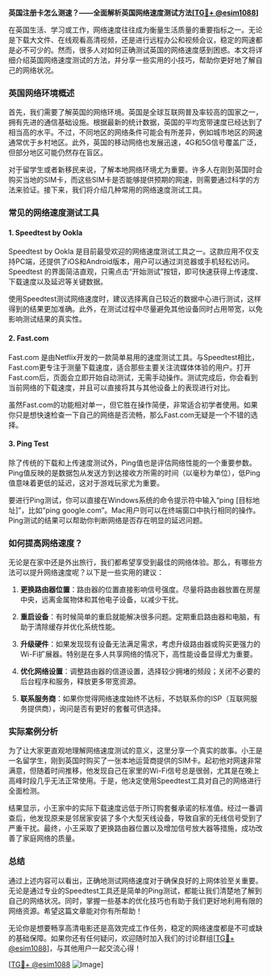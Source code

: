**英国注册卡怎么测速？——全面解析英国网络速度测试方法[[TG💪+ @esim1088](https://t.me/s/esim1088)]**

在英国生活、学习或工作，网络速度往往成为衡量生活质量的重要指标之一。无论是下载大文件、在线观看高清视频，还是进行远程办公和视频会议，稳定的网速都是必不可少的。然而，很多人对如何正确测试英国的网络速度感到困惑。本文将详细介绍英国网络速度测试的方法，并分享一些实用的小技巧，帮助你更好地了解自己的网络状况。

### 英国网络环境概述

首先，我们需要了解英国的网络环境。英国是全球互联网普及率较高的国家之一，拥有先进的通信基础设施。根据最新的统计数据，英国的平均宽带速度已经达到了相当高的水平。不过，不同地区的网络条件可能会有所差异，例如城市地区的网速通常优于乡村地区。此外，英国的移动网络也发展迅速，4G和5G信号覆盖广泛，但部分地区可能仍然存在盲区。

对于留学生或者新移民来说，了解本地网络环境尤为重要。许多人在刚到英国时会购买当地的SIM卡，而这些SIM卡是否能够提供预期的网速，则需要通过科学的方法来验证。接下来，我们将介绍几种常用的网络速度测试工具。

### 常见的网络速度测试工具

#### 1. Speedtest by Ookla

Speedtest by Ookla 是目前最受欢迎的网络速度测试工具之一。这款应用不仅支持PC端，还提供了iOS和Android版本，用户可以通过浏览器或手机轻松访问。Speedtest 的界面简洁直观，只需点击“开始测试”按钮，即可快速获得上传速度、下载速度以及延迟等关键数据。

使用Speedtest测试网络速度时，建议选择离自己较近的数据中心进行测试，这样得到的结果更加准确。此外，在测试过程中尽量避免其他设备同时占用带宽，以免影响测试结果的真实性。

#### 2. Fast.com

Fast.com 是由Netflix开发的一款简单易用的速度测试工具。与Speedtest相比，Fast.com更专注于测量下载速度，适合那些主要关注流媒体体验的用户。打开Fast.com后，页面会立即开始自动测试，无需手动操作。测试完成后，你会看到当前网络的下载速度，并且可以直接将其与其他设备上的表现进行对比。

虽然Fast.com的功能相对单一，但它胜在操作简便，非常适合初学者使用。如果你只是想快速检查一下自己的网络是否流畅，那么Fast.com无疑是一个不错的选择。

#### 3. Ping Test

除了传统的下载和上传速度测试外，Ping值也是评估网络性能的一个重要参数。Ping值反映的是数据包从发送方到达接收方所需的时间（以毫秒为单位），低Ping值意味着更低的延迟，这对于游戏玩家尤为重要。

要进行Ping测试，你可以直接在Windows系统的命令提示符中输入“ping [目标地址]”，比如“ping google.com”。Mac用户则可以在终端窗口中执行相同的操作。Ping测试的结果可以帮助你判断网络是否存在明显的延迟问题。

### 如何提高网络速度？

无论是在家中还是外出旅行，我们都希望享受到最佳的网络体验。那么，有哪些方法可以提升网络速度呢？以下是一些实用的建议：

1. **更换路由器位置**：路由器的位置直接影响信号强度。尽量将路由器放置在房屋中央，远离金属物体和其他电子设备，以减少干扰。
   
2. **重启设备**：有时候简单的重启就能解决很多问题。定期重启路由器和电脑，有助于清除缓存并优化系统性能。

3. **升级硬件**：如果发现现有设备无法满足需求，考虑升级路由器或购买更强力的Wi-Fi扩展器。特别是在多人共享网络的情况下，高性能设备显得尤为重要。

4. **优化网络设置**：调整路由器的信道设置，选择较少拥堵的频段；关闭不必要的后台程序和服务，释放更多带宽资源。

5. **联系服务商**：如果你觉得网络速度始终不达标，不妨联系你的ISP（互联网服务提供商），询问是否有更好的套餐可供选择。

### 实际案例分析

为了让大家更直观地理解网络速度测试的意义，这里分享一个真实的故事。小王是一名留学生，刚到英国时购买了一张本地运营商提供的SIM卡。起初他对网速非常满意，但随着时间推移，他发现自己在家里的Wi-Fi信号总是很弱，尤其是在晚上高峰时段几乎无法正常使用。于是，他决定使用Speedtest工具对自己的网络进行全面检测。

结果显示，小王家中的实际下载速度远低于所订购套餐承诺的标准值。经过一番调查后，他发现原来是邻居家安装了多个大型天线设备，导致自家的无线信号受到了严重干扰。最终，小王采取了更换路由器位置以及增加信号放大器等措施，成功改善了家庭网络的质量。

### 总结

通过上述内容可以看出，正确地测试网络速度对于确保良好的上网体验至关重要。无论是通过专业的Speedtest工具还是简单的Ping测试，都能让我们清楚地了解到自己的网络状况。同时，掌握一些基本的优化技巧也有助于我们更好地利用有限的网络资源。希望这篇文章能对你有所帮助！

无论你是想要畅享高清电影还是高效完成工作任务，稳定的网络速度都是不可或缺的基础保障。如果你还有任何疑问，欢迎随时加入我们的讨论群组[[TG💪+ @esim1088](https://t.me/s/esim1088)]，与其他用户一起交流心得！ 

[[TG💪+ @esim1088](https://t.me/s/esim1088) ![Image](https://i.postimg.cc/4NQfJmqS/Snipaste-2025-05-13-00-14-12.png)]